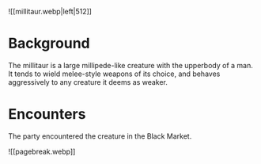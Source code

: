 ![[millitaur.webp|left|512]]

# Background
The millitaur is a large millipede-like creature with the upperbody of a man. It tends to wield melee-style weapons of its choice, and behaves aggressively to any creature it deems as weaker.

# Encounters
The party encountered the creature in the Black Market.

![[pagebreak.webp]]
